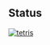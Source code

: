 ## Status

[![tetris](https://catalog.flipperzero.one/application/tetris/widget)](https://catalog.flipperzero.one/application/tetris/page)